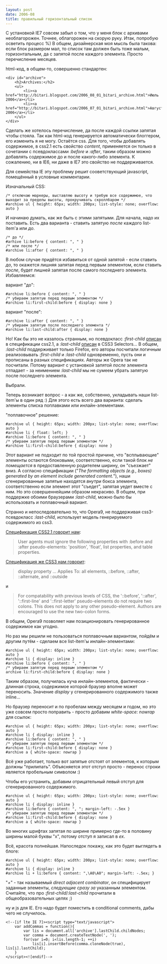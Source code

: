 ```yaml
---
layout: post
date: 2006-08
title: правильный горизонтальный список
---
```


С установкой IE7 совсем забыл о том, что у меня блок с архивами необлагорожен.
Точнее, облагорожен на скорую руку. Итак, попробую осветить процесс %) В общем, дизайнерская моя мысль была такова: если блок размером мал, то список там должен быть тоже малым, горизонтальным, да с запятой после каждого элемента. Просто перечисление
месяцев.

html-код, в общем-то, совершенно стандартен:

	<div id="archive">
		<h2>Archives:</h2>
		<ul>
			<li><a href="http://bitari.blogspot.com/2006_08_01_bitari_archive.html">Июль 2006</a></li>
			<li><a href="http://bitari.blogspot.com/2006_07_01_bitari_archive.html">Август 2006</a></li>
		</ul>
	</div>


Сделать же хотелось перечисление, да после каждой ссылки запятая чтобы стояла. Так как html-код генерируется автоматически блоггером, его изменить я не могу. Остаётся css. Для того, чтобы добавлять содержимое, в css2.1 есть свойство <var>content</var>, применяется он только в сочетании с псевдоклассами <var>:before</var> и <var>:after</var>, таким образом можно добавлять содержимое до и после какого-либо элемента. К сожалению, ни в IE6, ни даже в IE7 это свойство не поддерживается.

Для семейства IE эту проблему решит сооветствующий javascript, помещённый в условные комментарии.

Изначальный CSS:

	/* отключаю маркеры, выставляю высоту и требую все содержимое, что выходит за пределы высоты, прокручивать скроллбаром */
	#archive ul { height: 65px; width: 200px; list-style: none; overflow: auto }

И начинаю думать, как же быть с этими запятыми. Для начала, надо их поставить. Есть два
варианта - ставить запятую _после_ каждого list-item'а или _до_.

	/* до */
	#arhive li:before { content: ", " }
	/* или после */
	#archive li:after { content: ", " }

В любом случае придётся избавиться от одной запятой - если ставить _до_,
то окажется лишняя запятая перед первым элементом, если ставить _после_, будет лишней запятая после самого последнего элемента. Избавляемся:

вариант "до":

	#archive li:before { content: ", " }
	/* убираем запятую перед первым элементом */
	#archive li:first-child:before { display: none }

вариант "после":

	#archive li:after { content: ", " }
	/* убираем запятую после последнего элемента */
	#archive li:last-child:after { display: none }

Но! Как бы это не казалось странным, но псевдокласс <var>:first-child</var> <a href="http://www.w3.org/TR/CSS21/selector.html#first-child">описан</a> в спецификации css2.1, а <var>:last-child</var> <a href="http://www.w3.org/TR/css3-selectors/#last-child-pseudo">описан</a> в CSS3 Selectors... В общем, <var>:last-child</var> поддерживает только Firefox, его авторы посчитали логичным реализовывать <var>:first-child</var> и <var>:last-child</var> oдновременно, пусть они и прописаны в разных спецификациях. Авторы же Operа так не посчитали. Потому вариант с установкой запятой _после_ элемента отпадает -
за неимением <var>:last-child</var> мы не сумеем убрать запятую после последнего элемента. 

Выбрали.

Теперь возникает вопрос - а как же, собственно, укладывать наши list-item'ы в один ряд :) Для этого есть всего два варианта: сделать элементы списка поплавками или инлайн-элементами.

"поплавочное" решение:

	#archive ul { height: 65px; width: 200px; list-style: none; overflow: auto }
	#archive li { float: left; }
	#archive li:before { content: ", " }
	/* убираем запятую перед первым элементом */
	#archive li:first-child:before { display: none }

Этот вариант не подходит по той простой причине, что "всплывающие" элементы остаются
блоковыми, соответственно, если такой блок _не помещается_ в предоставленную родителем ширину, он "съезжает" вниз. А согласно спецификации ("_The formatting objects (e.g., boxes) generated by an element include generated content._"), наши сгенерированные запятые находятся <var>внутри</var> бокса элемента, соответственно если элемент этот "съедет", запятая уедет вместе с ним. Но это совершеннейшим образом некрасиво. В общем, при поддержке обоими браузерами <var>:last-child</var>, можно было бы использовать и поплавочный вариант.

Странно и непоследовательно то, что Opera9, не поддерживая css3-псевдокласс <var>:last-child</var>, использует модель генерируемого содержимого из css3.

<a href="http://www.w3.org/TR/REC-CSS2/generate.html#before-after-content">Cпецификация CSS2.1 говорит нам</a>:

> User agents must ignore the following properties with :before and :after pseudo-elements: 'position', 'float', list properties, and table properties.

<a href="http://www.w3.org/TR/2003/WD-css3-content-20030514/#pseudo-elements">Спецификация же CSS3 нам говорит</a>:

> display property ... Applies To: all elements, ::before, ::after, ::alternate, and ::outside

и

>For compatability with previous levels of CSS, the '::before', '::after', '::first-line' and '::first-letter' pseudo-elements do not require two colons. This does not apply to any other pseudo-element. Authors are encouraged to use the new two-colon forms.

В общем, Opera9 позволяет нам позиционировать генерированное содержимое как угодно.

Но раз мы решили не пользоваться поплавочным вариантом, пойдём и другим путём - сделаем все
list-item'ы инлайн-элементами:

	#archive ul { height: 65px; width: 200px; list-style: none; overflow: auto }
	#archive li { display: inline }
	#archive li:before { content: ", " }
	/* убираем запятую перед первым элементом */
	archive li:first-child:before { display: none }

Таким образом, получилась куча инлайн-элементов, фактически - длинная строка, содержимое которой браузер вполне может переносить. Значение <var>display</var> у сгенерированного содержимого также inline...

Но браузер переносит и по пробелам между месяцем и годом, но это уже совсем просто поправить - просто добавим <var>white-space: nowrap</var> для ссылок:

	#archive ul { height: 65px; width: 200px; list-style: none; overflow: auto }
	#archive li { display: inline }
	#archive li:before { content: ", " }
	/* убираем запятую перед первым элементом */
	#archive li:first-child:before { display: none }
	#archive a { white-space: nowrap }

Всё уже работает, только вот запятые отстоят от элементов, к которым должны "прилипать".
Объясняется этот отступ просто - перенос строки является пробельным символом :)

Чтобы его устранить, добавим отрицательный левый отступ для сгенерированного содержимого.

	#archive ul { height: 65px; width: 200px; list-style: none; overflow: auto }
	#archive li { display: inline }
	#archive li:before { content: ", "; margin-left: -.5ex }
	/* убираем запятую перед первым элементом */
	#archive li:first-child:before { display: none }
	#archive a { white-space: nowrap } 

Во многих шрифтах запятая по ширине примерно где-то в половину ширины малой буквы "x",
потому отступ я записал в <var>ex</var>. 

Всё, красота полнейшая. Напоследок покажу, как это будет выглядеть в блоге:

	#archive ul { height: 65px; width: 200px; list-style: none; overflow: auto }
	#archive li { display: inline }
	#archive li + li:before { content: ",\A0\A0"; margin-left: -.5ex; }

"<var>+</var>" - так называемый _direct adjacent combinator_, он специфицирует
заданные элементы, _следующие сразу за_ указанным элементом. Считайте, что про
<var>:first-child</var>/<var>:last-child</var> прочитали в общеобразовательных целях ;)

ну и js для IE. Его надо будет поместить в conditional comments, дабы чего не случилось.

	<!--[if lte IE 7]><script type="text/javascript">
		var addCommas = function(){
			var lis = document.all['archive'].lastChild.childNodes;
			var comma = document.createTextNode(', ');
			for(var i=0; i<lis.length-1; ++i)
				lis[i].insertBefore(comma.cloneNode(true), lis[i].lastChild);
		}
	</script><![endif]-->